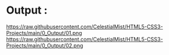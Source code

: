# Output :
<!--
![plot](0_Output/01.png)
-->
https://raw.githubusercontent.com/CelestialMist/HTML5-CSS3-Projects/main/0_Output/01.png
https://raw.githubusercontent.com/CelestialMist/HTML5-CSS3-Projects/main/0_Output/02.png
